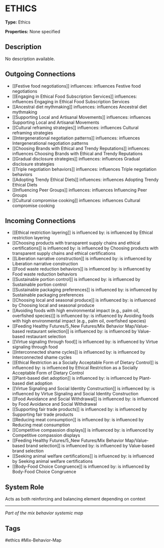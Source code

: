 # ETHICS

**Type:** Ethics

**Properties:** None specified

## Description
No description available.

## Outgoing Connections
- [[Festive food negotiations]] influences: influences Festive food negotiations
- [[Engaging in Ethical Food Subscription Services]] influences: influences Engaging in Ethical Food Subscription Services
- [[Ancestral diet mythmaking]] influences: influences Ancestral diet mythmaking
- [[Supporting Local and Artisanal Movements]] influences: influences Supporting Local and Artisanal Movements
- [[Cultural reframing strategies]] influences: influences Cultural reframing strategies
- [[Intergenerational negotiation patterns]] influences: influences Intergenerational negotiation patterns
- [[Choosing Brands with Ethical and Trendy Reputations]] influences: influences Choosing Brands with Ethical and Trendy Reputations
- [[Gradual disclosure strategies]] influences: influences Gradual disclosure strategies
- [[Triple negotiation behaviors]] influences: influences Triple negotiation behaviors
- [[Adopting Trendy Ethical Diets]] influences: influences Adopting Trendy Ethical Diets
- [[Influencing Peer Groups]] influences: influences Influencing Peer Groups
- [[Cultural compromise cooking]] influences: influences Cultural compromise cooking

## Incoming Connections
- [[Ethical restriction layering]] is influenced by: is influenced by Ethical restriction layering
- [[Choosing products with transparent supply chains and ethical certifications]] is influenced by: is influenced by Choosing products with transparent supply chains and ethical certifications
- [[Liberation narrative construction]] is influenced by: is influenced by Liberation narrative construction
- [[Food waste reduction behaviors]] is influenced by: is influenced by Food waste reduction behaviors
- [[Sustainable portion control]] is influenced by: is influenced by Sustainable portion control
- [[Sustainable packaging preferences]] is influenced by: is influenced by Sustainable packaging preferences
- [[Choosing local and seasonal produce]] is influenced by: is influenced by Choosing local and seasonal produce
- [[Avoiding foods with high environmental impact (e.g., palm oil, overfished species)]] is influenced by: is influenced by Avoiding foods with high environmental impact (e.g., palm oil, overfished species)
- [[Feeding Healthy Futures/5_New Futures/Mix Behavior Map/Value-based restaurant selection]] is influenced by: is influenced by Value-based restaurant selection
- [[Virtue signaling through food]] is influenced by: is influenced by Virtue signaling through food
- [[Interconnected shame cycles]] is influenced by: is influenced by Interconnected shame cycles
- [[Ethical Restriction as a Socially Acceptable Form of Dietary Control]] is influenced by: is influenced by Ethical Restriction as a Socially Acceptable Form of Dietary Control
- [[Plant-based diet adoption]] is influenced by: is influenced by Plant-based diet adoption
- [[Virtue Signaling and Social Identity Construction]] is influenced by: is influenced by Virtue Signaling and Social Identity Construction
- [[Food Avoidance and Social Withdrawal]] is influenced by: is influenced by Food Avoidance and Social Withdrawal
- [[Supporting fair trade products]] is influenced by: is influenced by Supporting fair trade products
- [[Reducing meat consumption]] is influenced by: is influenced by Reducing meat consumption
- [[Competitive compassion displays]] is influenced by: is influenced by Competitive compassion displays
- [[Feeding Healthy Futures/5_New Futures/Mix Behavior Map/Value-based brand selection]] is influenced by: is influenced by Value-based brand selection
- [[Seeking animal welfare certifications]] is influenced by: is influenced by Seeking animal welfare certifications
- [[Body-Food Choice Congruence]] is influenced by: is influenced by Body-Food Choice Congruence

## System Role
Acts as both reinforcing and balancing element depending on context

---
*Part of the mix behavior systemic map*

## Tags
#ethics #Mix-Behavior-Map
